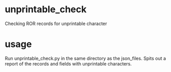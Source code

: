 # unprintable_check
Checking ROR records for unprintable character

# usage
Run unprintable_check.py in the same directory as the json_files. Spits out a report of the records and fields with unprintable characters.
